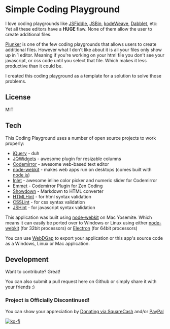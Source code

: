 Simple Coding Playground
===================

I love coding playgrounds like [JSFiddle](http://jsfiddle.net/), [JSBin](http://jsbin.com/), [kodeWeave](http://michaelsboost.github.io/kodeWeave/), [Dabblet](http://dabblet.com/), etc: Yet all these editors have a **HUGE** flaw. None of them allow the user to create additional files.

[Plunker](https://plnkr.co/edit) is one of the few coding playgrounds that allows users to create additional files. However what I don't like about it is all your files only show up in 1 editor. Meaning if you're working on your html file you don't see your javascript, or css code until you select that file. Which makes it less productive than it could be.

I created this coding playground as a template for a solution to solve those problems.

License
-------------

MIT

Tech
-------------

This Coding Playground uses a number of open source projects to work properly:

* [jQuery](http://jquery.com/) - duh
* [JQWidgets](http://www.jqwidgets.com/jquery-widgets-demo/demos/jqxsplitter/index.htm#demos/jqxsplitter/nested-splitters.htm) - awesome plugin for resizable columns
* [Codemirror](http://codemirror.net/) - awesome web-based text editor
* [node-webkit](http://nwjs.io/) - makes web apps run on desktops (comes built with [node.js](http://nodejs.org/))
* [Inlet](https://github.com/enjalot/Inlet) - awesome inline color picker and numeric slider for Codemirror
* [Emmet](http://emmet.io/) - Codemirror Plugin for Zen Coding
* [Showdown](http://showdownjs.github.io/demo/) - Markdown to HTML converter
* [HTMLHint](http://htmlhint.com/) - for html syntax validation
* [CSSLint](http://csslint.net/) - for css syntax validation
* [JSHint](http://jslint.com/) - for javascript syntax validation

This application was built using [node-webkit](http://nwjs.io/) on Mac Yosemite. Which means it can easily be ported over to Windows or Linux using either [node-webkit](http://nwjs.io/) (for 32bit processors) or [Electron](http://electron.atom.io/) (for 64bit processors)

You can use [WebDGap](http://michaelsboost.github.io/WebDGap/) to export your application or this app's source code as a Windows, Linux or Mac application.

Development
-------------

Want to contribute? Great!  

You can also submit a pull request here on Github or simply share it with your friends :)

### Project is Officially Discontinued!

You can show your appreciation by [Donating via SquareCash](https://cash.me/$michaelsboost) and/or [PayPal](https://www.paypal.me/mikethedj4)

[![ko-fi](https://az743702.vo.msecnd.net/cdn/kofi2.png?v=0)](https://ko-fi.com/michaelsboost)
